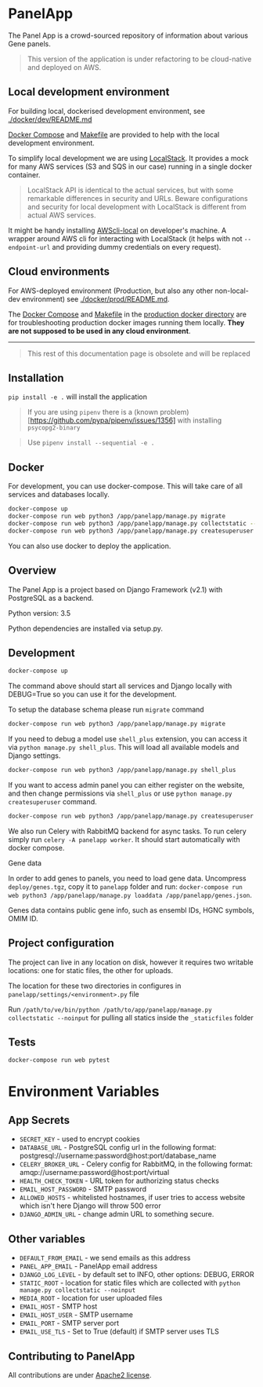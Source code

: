 PanelApp
========

The Panel App is a crowd-sourced repository of information about various Gene panels.

> This version of the application is under refactoring to be cloud-native and deployed on AWS.

Local development environment
-----------------------------

For building local, dockerised development environment, see [./docker/dev/README.md](docker/dev/README.md)

[Docker Compose](docker/dev/docker-compose.yml) and [Makefile](docker/dev/Makefile) are provided to help with the local 
development environment.

To simplify local development we are using [LocalStack](https://github.com/localstack/localstack). 
It provides a mock for many AWS services (S3 and SQS in our case) running in a single docker container.

> LocalStack API is identical to the actual services, but with some remarkable differences in security and URLs.
> Beware configurations and security for local development with LocalStack is different from actual AWS services.

It might be handy installing [AWScli-local](https://github.com/localstack/awscli-local) on developer's machine.
A wrapper around AWS cli for interacting with LocalStack (it helps with not `--endpoint-url` and providing dummy 
credentials on every request).

Cloud environments
------------------

For AWS-deployed environment (Production, but also any other non-local-dev environment) see [./docker/prod/README.md](docker/prod/README.md).

The [Docker Compose](docker/prod/docker-compose.yml) and [Makefile](docker/prod/Makefile) in the 
[production docker directory](docker/prod/) are for troubleshooting production docker images running them locally.
**They are not supposed to be used in any cloud environment**.


---

> This rest of this documentation page is obsolete and will be replaced


Installation
------------

`pip install -e .` will install the application

> If you are using `pipenv` there is a (known problem)[https://github.com/pypa/pipenv/issues/1356] with installing `psycopg2-binary`

> Use `pipenv install --sequential -e .`

## Docker

For development, you can use docker-compose. This will take care of all services and databases locally.

```bash
docker-compose up
docker-compose run web python3 /app/panelapp/manage.py migrate
docker-compose run web python3 /app/panelapp/manage.py collectstatic --noinput
docker-compose run web python3 /app/panelapp/manage.py createsuperuser
```

You can also use docker to deploy the application.

Overview
--------

The Panel App is a project based on Django Framework (v2.1) with PostgreSQL as a backend.

Python version: 3.5

Python dependencies are installed via setup.py.


Development
-----------

```bash
docker-compose up
```

The command above should start all services and Django locally with DEBUG=True so you can use it for the development.

To setup the database schema please run `migrate` command

```bash
docker-compose run web python3 /app/panelapp/manage.py migrate
```

If you need to debug a model use `shell_plus` extension, you can access it via `python manage.py shell_plus`.
This will load all available models and Django settings.

```bash
docker-compose run web python3 /app/panelapp/manage.py shell_plus
```

If you want to access admin panel you can either register on the website, and then change
permissions via `shell_plus` or use `python manage.py createsuperuser` command.

```bash
docker-compose run web python3 /app/panelapp/manage.py createsuperuser
```

We also run Celery with RabbitMQ backend for async tasks. To run celery simply run `celery -A panelapp worker`.
It should start automatically with docker compose.

Gene data

In order to add genes to panels, you need to load gene data. Uncompress `deploy/genes.tgz`,
copy it to `panelapp` folder and run: `docker-compose run web python3 /app/panelapp/manage.py loaddata /app/panelapp/genes.json`.

Genes data contains public gene info, such as ensembl IDs, HGNC symbols, OMIM ID.


Project configuration
---------------------

The project can live in any location on disk, however it requires two writable
locations: one for static files, the other for uploads.

The location for these two directories in configures in `panelapp/settings/<environment>.py` file

Run
`/path/to/ve/bin/python /path/to/app/panelapp/manage.py collectstatic --noinput` for pulling all statics inside the `_staticfiles` folder

Tests
-----

`docker-compose run web pytest`

# Environment Variables

## App Secrets

* `SECRET_KEY` - used to encrypt cookies
* `DATABASE_URL` - PostgreSQL config url in the following format: postgresql://username:password@host:port/database_name
* `CELERY_BROKER_URL` - Celery config for RabbitMQ, in the following format: amqp://username:password@host:port/virtual
* `HEALTH_CHECK_TOKEN` - URL token for authorizing status checks
* `EMAIL_HOST_PASSWORD` - SMTP password
* `ALLOWED_HOSTS` - whitelisted hostnames, if user tries to access website which isn't here Django will throw 500 error
* `DJANGO_ADMIN_URL` - change admin URL to something secure.

## Other variables

* `DEFAULT_FROM_EMAIL` - we send emails as this address
* `PANEL_APP_EMAIL` - PanelApp email address
* `DJANGO_LOG_LEVEL` - by default set to INFO, other options: DEBUG, ERROR
* `STATIC_ROOT` - location for static files which are collected with `python manage.py collectstatic --noinput`
* `MEDIA_ROOT` - location for user uploaded files
* `EMAIL_HOST` - SMTP host 
* `EMAIL_HOST_USER` - SMTP username
* `EMAIL_PORT` - SMTP server port
* `EMAIL_USE_TLS` - Set to True (default) if SMTP server uses TLS

Contributing to PanelApp
------------------------

All contributions are under [Apache2 license](http://www.apache.org/licenses/LICENSE-2.0.html#contributions).
